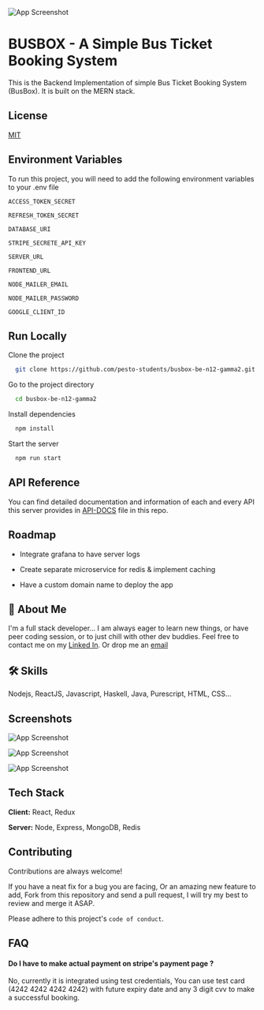 ![App Screenshot](src/public/busbox.png)

# BUSBOX - A Simple Bus Ticket Booking System

This is the Backend Implementation of simple Bus Ticket Booking System (BusBox). It is built on the MERN stack.


## License

[MIT](LICENCE)


## Environment Variables

To run this project, you will need to add the following environment variables to your .env file

`ACCESS_TOKEN_SECRET`

`REFRESH_TOKEN_SECRET`

`DATABASE_URI`

`STRIPE_SECRETE_API_KEY`

`SERVER_URL`

`FRONTEND_URL`

`NODE_MAILER_EMAIL`

`NODE_MAILER_PASSWORD`

`GOOGLE_CLIENT_ID`

## Run Locally

Clone the project

```bash
  git clone https://github.com/pesto-students/busbox-be-n12-gamma2.git
```

Go to the project directory

```bash
  cd busbox-be-n12-gamma2
```

Install dependencies

```bash
  npm install
```

Start the server

```bash
  npm run start
```


## API Reference

You can find detailed documentation and information of each and every API this server provides in [API-DOCS](API-DOCS.pdf) file in this repo. 

## Roadmap

- Integrate grafana to have server logs

- Create separate microservice for redis & implement caching

- Have a custom domain name to deploy the app
## 🚀 About Me
I'm a full stack developer... I am always eager to learn new things, or have peer coding session, or to just chill with other dev buddies.
Feel free to contact me on my [Linked In](). Or drop me an [email](patilgajanan1807@gmail.com)

## 🛠 Skills
Nodejs, ReactJS, Javascript, Haskell, Java, Purescript, HTML, CSS...



## Screenshots

![App Screenshot](screenshots/home_screen.png)

![App Screenshot](screenshots/sleeper-seat-layout.png)

![App Screenshot](screenshots/bookings.png)


## Tech Stack

**Client:** React, Redux

**Server:** Node, Express, MongoDB, Redis


## Contributing

Contributions are always welcome!

If you have a neat fix for a bug you are facing, Or an amazing new feature to add, Fork from this repository and send a pull request, I will try my best to review and merge it ASAP.

Please adhere to this project's `code of conduct`.


## FAQ

#### Do I have to make actual payment on stripe's payment page ?

No, currently it is integrated using test credentials, You can use test card (4242 4242 4242 4242) with future expiry date and any 3 digit cvv to make a successful booking.

